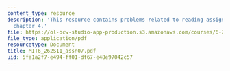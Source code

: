 ```yaml
---
content_type: resource
description: 'This resource contains problems related to reading assignments: finish
  chapter 4.'
file: https://ol-ocw-studio-app-production.s3.amazonaws.com/courses/6-262-discrete-stochastic-processes-spring-2011/5fa1a2f7e494ff01df67e48e97042c57_MIT6_262S11_assn07.pdf
file_type: application/pdf
resourcetype: Document
title: MIT6_262S11_assn07.pdf
uid: 5fa1a2f7-e494-ff01-df67-e48e97042c57
---
```

